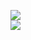 [![](https://img.shields.io/badge/Made%20With-Github%20Spray-lightgrey.svg?style=for-the-badge&logo=github)](https://github.com/Annihil/github-spray#12436)  
[![](https://i.imgur.com/2DrTn0Z.gif)](https://github.com/Annihil/github-spray)